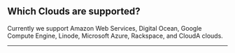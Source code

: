 <!-- post: -->


## Which Clouds are supported?

Currently we support Amazon Web Services, Digital Ocean, Google Compute Engine, Linode, Microsoft Azure, Rackspace, and CloudA clouds.

* * *

